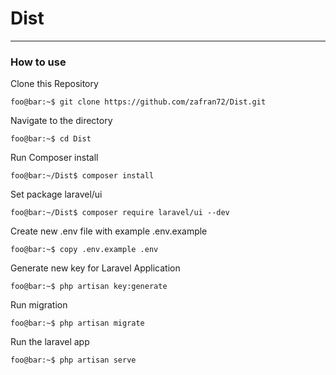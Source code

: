 # Dist
---

### How to use

Clone this Repository
```console
foo@bar:~$ git clone https://github.com/zafran72/Dist.git
```
Navigate to the directory
```console
foo@bar:~$ cd Dist
```
Run Composer install
```console
foo@bar:~/Dist$ composer install
```
Set package laravel/ui
```console
foo@bar:~/Dist$ composer require laravel/ui --dev
```
Create new .env file with example .env.example
```console
foo@bar:~$ copy .env.example .env
```
Generate new key for Laravel Application
```console
foo@bar:~$ php artisan key:generate
```
Run migration
```console
foo@bar:~$ php artisan migrate
```

Run the laravel app
```console
foo@bar:~$ php artisan serve
```
